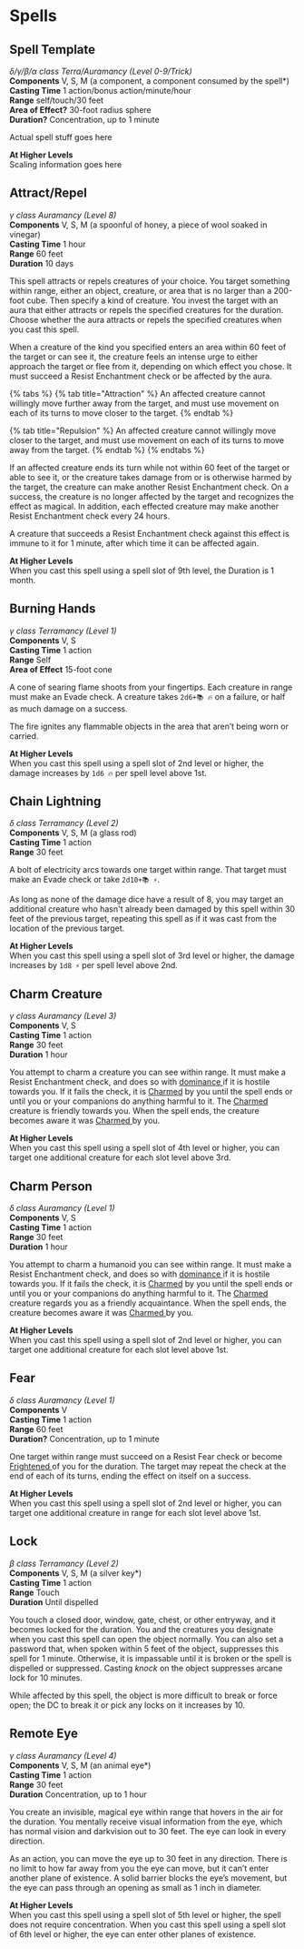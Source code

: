 # Spells

## Spell Template

_δ/γ/β/α class Terra/Auramancy \(Level 0-9/Trick\)_   
**Components** V, S, M \(a component, a component consumed by the spell\*\)   
**Casting Time** 1 action/bonus action/minute/hour  
**Range** self/touch/30 feet  
**Area of Effect?** 30-foot radius sphere  
**Duration?** Concentration, up to 1 minute

Actual spell stuff goes here

**At Higher Levels**\
Scaling information goes here

## Attract/Repel

_γ class Auramancy \(Level 8\)_   
**Components** V, S, M \(a spoonful of honey, a piece of wool soaked in vinegar\)   
**Casting Time** 1 hour  
**Range** 60 feet  
**Duration** 10 days

This spell attracts or repels creatures of your choice. You target something within range, either an object, creature, or area that is no larger than a 200-foot cube. Then specify a kind of creature. You invest the target with an aura that either attracts or repels the specified creatures for the duration. Choose whether the aura attracts or repels the specified creatures when you cast this spell.

When a creature of the kind you specified enters an area within 60 feet of the target or can see it, the creature feels an intense urge to either approach the target or flee from it, depending on which effect you chose. It must succeed a Resist Enchantment check or be affected by the aura.

{% tabs %}
{% tab title="Attraction" %}
An affected creature cannot willingly move further away from the target, and must use movement on each of its turns to move closer to the target.
{% endtab %}

{% tab title="Repulsion" %}
An affected creature cannot willingly move closer to the target, and must use movement on each of its turns to move away from the target.
{% endtab %}
{% endtabs %}

If an affected creature ends its turn while not within 60 feet of the target or able to see it, or the creature takes damage from or is otherwise harmed by the target, the creature can make another Resist Enchantment check. On a success, the creature is no longer affected by the target and recognizes the effect as magical. In addition, each effected creature may make another Resist Enchantment check every 24 hours.

A creature that succeeds a Resist Enchantment check against this effect is immune to it for 1 minute, after which time it can be affected again.

**At Higher Levels**\
When you cast this spell using a spell slot of 9th level, the Duration is 1 month.

## Burning Hands

_γ class Terramancy \(Level 1\)_   
**Components** V, S   
**Casting Time** 1 action  
**Range** Self  
**Area of Effect** 15-foot cone

A cone of searing flame shoots from your fingertips. Each creature in range must make an Evade check. A creature takes `2d6+📚 🔥` on a failure, or half as much damage on a success.

The fire ignites any flammable objects in the area that aren’t being worn or carried.

**At Higher Levels**\
When you cast this spell using a spell slot of 2nd level or higher, the damage increases by `1d6 🔥` per spell level above 1st.

## Chain Lightning

_δ class Terramancy \(Level 2\)_   
**Components** V, S, M \(a glass rod\)  
**Casting Time** 1 action  
**Range** 30 feet

A bolt of electricity arcs towards one target within range. That target must make an Evade check or take `2d10+📚 ⚡`.

As long as none of the damage dice have a result of 8, you may target an additional creature who hasn't already been damaged by this spell within 30 feet of the previous target, repeating this spell as if it was cast from the location of the previous target.

**At Higher Levels**\
When you cast this spell using a spell slot of 3rd level or higher, the damage increases by `1d8 ⚡` per spell level above 2nd.

## Charm Creature

_γ class Auramancy \(Level 3\)_   
**Components** V, S  
**Casting Time** 1 action  
**Range** 30 feet  
**Duration** 1 hour

You attempt to charm a creature you can see within range. It must make a Resist Enchantment check, and does so with [dominance ](../success-and-failure.md#dominance-and-threat)if it is hostile towards you. If it fails the check, it is [Charmed](../reference/status-effects.md#charmed) by you until the spell ends or until you or your companions do anything harmful to it. The [Charmed](../reference/status-effects.md#charmed) creature is friendly towards you. When the spell ends, the creature becomes aware it was [Charmed ](../reference/status-effects.md#charmed)by you.

**At Higher Levels**\
When you cast this spell using a spell slot of 4th level or higher, you can target one additional creature for each slot level above 3rd.

## Charm Person

_δ class Auramancy \(Level 1\)_   
**Components** V, S  
**Casting Time** 1 action  
**Range** 30 feet  
**Duration** 1 hour

You attempt to charm a humanoid you can see within range. It must make a Resist Enchantment check, and does so with [dominance ](../success-and-failure.md#dominance-and-threat)if it is hostile towards you. If it fails the check, it is [Charmed](../reference/status-effects.md#charmed) by you until the spell ends or until you or your companions do anything harmful to it. The [Charmed](../reference/status-effects.md#charmed) creature regards you as a friendly acquaintance. When the spell ends, the creature becomes aware it was [Charmed ](../reference/status-effects.md#charmed)by you.

**At Higher Levels**\
When you cast this spell using a spell slot of 2nd level or higher, you can target one additional creature for each slot level above 1st.

## Fear

_δ class Auramancy \(Level 1\)_   
**Components** V  
**Casting Time** 1 action  
**Range** 60 feet  
**Duration?** Concentration, up to 1 minute

One target within range must succeed on a Resist Fear check or become [Frightened ](../reference/status-effects.md#frightened)of you for the duration. The target may repeat the check at the end of each of its turns, ending the effect on itself on a success.

**At Higher Levels**\
When you cast this spell using a spell slot of 2nd level or higher, you can target one additional creature in range for each slot level above 1st.

## Lock

_β class Terramancy \(Level 2\)_   
**Components** V, S, M \(a silver key\*\)   
**Casting Time** 1 action  
**Range** Touch  
**Duration** Until dispelled

You touch a closed door, window, gate, chest, or other entryway, and it becomes locked for the duration. You and the creatures you designate when you cast this spell can open the object normally. You can also set a password that, when spoken within 5 feet of the object, suppresses this spell for 1 minute. Otherwise, it is impassable until it is broken or the spell is dispelled or suppressed. Casting _knock_ on the object suppresses arcane lock for 10 minutes. 

While affected by this spell, the object is more difficult to break or force open; the DC to break it or pick any locks on it increases by 10.

## Remote Eye

_γ class Auramancy \(Level 4\)_   
**Components** V, S, M \(an animal eye\*\)   
**Casting Time** 1 action  
**Range** 30 feet  
**Duration** Concentration, up to 1 hour

You create an invisible, magical eye within range that hovers in the air for the duration. You mentally receive visual information from the eye, which has normal vision and darkvision out to 30 feet. The eye can look in every direction.

As an action, you can move the eye up to 30 feet in any direction. There is no limit to how far away from you the eye can move, but it can’t enter another plane of existence. A solid barrier blocks the eye’s movement, but the eye can pass through an opening as small as 1 inch in diameter.

**At Higher Levels**\
When you cast this spell using a spell slot of 5th level or higher, the spell does not require concentration. When you cast this spell using a spell slot of 6th level or higher, the eye can enter other planes of existence.

